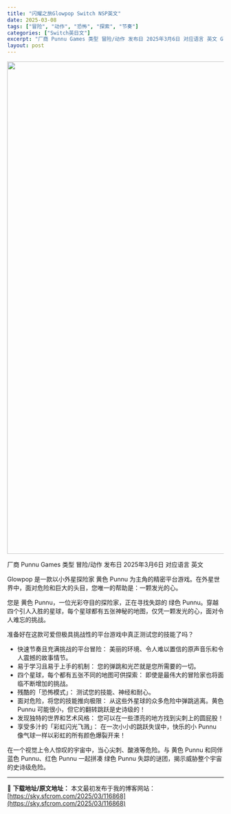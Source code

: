 ```yaml
---
title: "闪耀之旅Glowpop Switch NSP英文"
date: 2025-03-08
tags: ["冒险", "动作", "恐怖", "探索", "节奏"]
categories: ["Switch英日文"]
excerpt: "厂商 Punnu Games 类型 冒险/动作 发布日 2025年3月6日 对应语言 英文 Glowpop 是一款以小外星探险家 黄色 Punnu 为主角的精密平台游戏。在外星世界中，面对危险和巨大的头目，您唯一的帮助是：一颗发光的心。 您是 黄色 Punnu，一位光彩夺目的探险家，正在寻找失踪的 &hellip;"
layout: post
---
```


<img class="aligncenter size-full wp-image-116869" src="https://sky.sfcrom.com/wp-content/uploads/2025/03/2025030718153627.webp" alt="" width="700" height="1142" />

厂商 Punnu Games
类型 冒险/动作
发布日 2025年3月6日
对应语言 英文

Glowpop 是一款以小外星探险家 黄色 Punnu 为主角的精密平台游戏。在外星世界中，面对危险和巨大的头目，您唯一的帮助是：一颗发光的心。

您是 黄色 Punnu，一位光彩夺目的探险家，正在寻找失踪的 绿色 Punnu。穿越四个引人入胜的星球，每个星球都有五张神秘的地图，仅凭一颗发光的心，面对令人难忘的挑战。

准备好在这款可爱但极具挑战性的平台游戏中真正测试您的技能了吗？

- 快速节奏且充满挑战的平台冒险： 美丽的环境、令人难以置信的原声音乐和令人震撼的故事情节。
- 易于学习且易于上手的机制： 您的弹跳和光芒就是您所需要的一切。
- 四个星球，每个都有五张不同的地图可供探索： 即使是最伟大的冒险家也将面临不断增加的挑战。
- 残酷的「恐怖模式」： 测试您的技能、神经和耐心。
- 面对危险，将您的技能推向极限： 从这些外星球的众多危险中弹跳逃离。黄色 Punnu 可能很小，但它的翻转跳跃是史诗级的！
- 发现独特的世界和艺术风格： 您可以在一些漂亮的地方找到尖刺上的圆屁股！
- 享受多汁的「彩虹闪光飞溅」： 在一次小小的跳跃失误中，快乐的小 Punnu 像气球一样以彩虹的所有颜色爆裂开来！

在一个视觉上令人惊叹的宇宙中，当心尖刺、酸液等危险。与 黄色 Punnu 和同伴 蓝色 Punnu、红色 Punnu 一起拼凑 绿色 Punnu 失踪的谜团，揭示威胁整个宇宙的史诗级危险。

---
📖 **下载地址/原文地址：** 本文最初发布于我的博客网站：[https://sky.sfcrom.com/2025/03/116868](https://sky.sfcrom.com/2025/03/116868)

